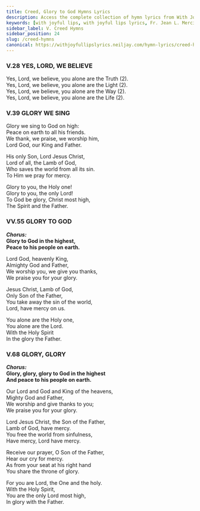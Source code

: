 ```yaml
---
title: Creed, Glory to God Hymns Lyrics
description: Access the complete collection of hymn lyrics from With Joyful Lips by Fr. Jean L. Mercier. Twelfth Revised Edition.
keywords: [with joyful lips, with joyful lips lyrics, Fr. Jean L. Mercier, hymn lyrics, twelfth revised edition]
sidebar_label: V. Creed Hymns
sidebar_position: 24
slug: /creed-hymns
canonical: https://withjoyfullipslyrics.neiljay.com/hymn-lyrics/creed-hymns
---
```


### V.28 YES, LORD, WE BELIEVE
Yes, Lord, we believe, you alone are the Truth (2).<br />
Yes, Lord, we believe, you alone are the Light (2).<br />
Yes, Lord, we believe, you alone are the Way (2).<br />
Yes, Lord, we believe, you alone are the Life (2).<br />

### V.39 GLORY WE SING
Glory we sing to God on high:<br />
Peace on earth to all his friends.<br />
We thank, we praise, we worship him,<br />
Lord God, our King and Father.<br />

His only Son, Lord Jesus Christ,<br />
Lord of all, the Lamb of God,<br />
Who saves the world from all its sin.<br />
To Him we  pray for mercy.<br />

Glory to you, the Holy one!<br />
Glory to you, the only Lord!<br />
To God be glory, Christ most high,<br />
The Spirit and the Father.<br />

### VV.55 GLORY TO GOD
***Chorus:*** <br />
**Glory to God in the highest,**<br />
**Peace to his people on earth.**<br />

Lord God, heavenly King,<br />
Almighty God and Father,<br />
We worship you, we give you thanks,<br />
We praise you for your glory.<br />

Jesus Christ, Lamb of God,<br />
Only Son of the Father,<br />
You take away the sin of the world,<br />
Lord, have mercy on us.<br />

You alone are the Holy one,<br />
You alone are the Lord.<br />
With the Holy Spirit<br />
In the glory the Father.<br />

### V.68 GLORY, GLORY
***Chorus:*** <br />
**Glory, glory, glory to God in the highest**<br />
**And peace to his people on earth.**<br />

Our Lord and God and King of the heavens,<br />
Mighty God and Father,<br />
We worship and give thanks to you;<br />
We praise you for your glory.<br />

Lord Jesus Christ, the Son of the Father,<br />
Lamb of God, have mercy.<br />
You free the world from sinfulness,<br />
Have mercy, Lord have mercy.<br />

Receive our prayer, O Son of the Father,<br />
Hear our cry for mercy.<br />
As from your seat at his right hand<br />
You share the throne of glory.<br />

For you are Lord, the One and the holy.<br />
With the Holy Spirit,<br />
You are the only Lord most high,<br />
In glory with the Father.